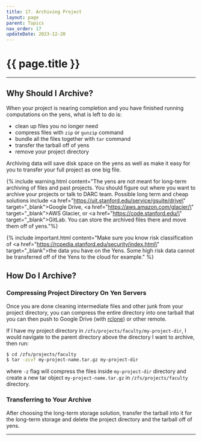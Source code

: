 ```yaml
---
title: 17. Archiving Project
layout: page 
parent: Topics 
nav_order: 17
updateDate: 2023-12-20
---
```

# {{ page.title }}
---


## Why Should I Archive?

When your project is nearing completion and you have finished running computations on the yens, what is left to do is:
 - clean up files you no longer need
 - compress files with `zip` or `gunzip` command
 - bundle all the files together with `tar` command
 - transfer the tarball off of yens
 - remove your project directory
 
Archiving data will save disk space on the yens as well as make it easy for you to transfer your full project as one big file.

{% include warning.html content="The yens are not meant for long-term archiving of files and past projects. You should figure out where you want to archive your projects or talk to DARC team. Possible long term and cheap solutions include <a href=\"https://uit.stanford.edu/service/gsuite/drive\" target=\"_blank\">Google Drive</a>, <a href=\"https://aws.amazon.com/glacier/\" target=\"_blank\">AWS Glacier</a>, or <a href=\"https://code.stanford.edu/\" target=\"_blank\">GitLab</a>. You can store the archived files there and move them off of yens."%}

{% include important.html content="Make sure you know risk classification of <a href=\"https://rcpedia.stanford.edu/security/index.html\" target=\"_blank\">the data you have on the Yens</a>. Some high risk data cannot be transferred off of the Yens to the cloud for example." %}

## How Do I Archive?

### Compressing Project Directory On Yen Servers
Once you are done cleaning intermediate files and other junk from your project directory, you can compress the entire
directory into one tarball that you can then push to Google Drive (with <a href="https://rcpedia.stanford.edu/faqs/rclone.html" target="_blank">rclone</a>) or other remote.

If I have my project directory in `/zfs/projects/faculty/my-project-dir`, I would navigate to the parent directory above the directory I want to archive, then run:

```bash
$ cd /zfs/projects/faculty
$ tar -zcvf my-project-name.tar.gz my-project-dir
```
where `-z` flag will compress the files inside `my-project-dir` directory and create a new tar object `my-project-name.tar.gz` in `/zfs/projects/faculty` directory. 

### Transferring to Your Archive
After choosing the long-term storage solution, transfer the tarball into it for the long-term storage and delete the project directory and the tarball off of yens.


---
